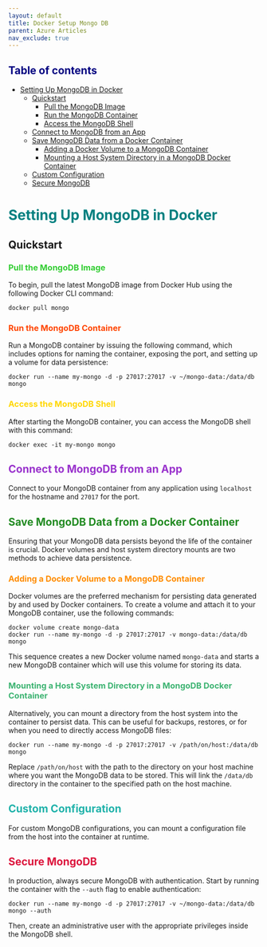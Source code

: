 ```yaml
---
layout: default
title: Docker Setup Mongo DB
parent: Azure Articles
nav_exclude: true
---
```


## <span style="color: navy;">Table of contents</span>
- [Setting Up MongoDB in Docker](#setting-up-mongodb-in-docker)
  - [Quickstart](#quickstart)
    - [Pull the MongoDB Image](#pull-the-mongodb-image)
    - [Run the MongoDB Container](#run-the-mongodb-container)
    - [Access the MongoDB Shell](#access-the-mongodb-shell)
  - [Connect to MongoDB from an App](#connect-to-mongodb-from-an-app)
  - [Save MongoDB Data from a Docker Container](#save-mongodb-data-from-a-docker-container)
    - [Adding a Docker Volume to a MongoDB Container](#adding-a-docker-volume-to-a-mongodb-container)
    - [Mounting a Host System Directory in a MongoDB Docker Container](#mounting-a-host-system-directory-in-a-mongodb-docker-container)
  - [Custom Configuration](#custom-configuration)
  - [Secure MongoDB](#secure-mongodb)


# <span style="color: teal;">Setting Up MongoDB in Docker</span>

## Quickstart

### <span style="color: #32CD32;">Pull the MongoDB Image</span>
To begin, pull the latest MongoDB image from Docker Hub using the following Docker CLI command:

```
docker pull mongo
```

### <span style="color: #FF4500;">Run the MongoDB Container</span>
Run a MongoDB container by issuing the following command, which includes options for naming the container, exposing the port, and setting up a volume for data persistence:

```
docker run --name my-mongo -d -p 27017:27017 -v ~/mongo-data:/data/db mongo
```

### <span style="color: #FFD700;">Access the MongoDB Shell</span>
After starting the MongoDB container, you can access the MongoDB shell with this command:

```
docker exec -it my-mongo mongo
```

## <span style="color: #9932CC;">Connect to MongoDB from an App</span>
Connect to your MongoDB container from any application using `localhost` for the hostname and `27017` for the port.

## <span style="color: forestgreen;">Save MongoDB Data from a Docker Container</span>

Ensuring that your MongoDB data persists beyond the life of the container is crucial. Docker volumes and host system directory mounts are two methods to achieve data persistence.

### <span style="color: #FF8C00;">Adding a Docker Volume to a MongoDB Container</span>
Docker volumes are the preferred mechanism for persisting data generated by and used by Docker containers. To create a volume and attach it to your MongoDB container, use the following commands:

```
docker volume create mongo-data
docker run --name my-mongo -d -p 27017:27017 -v mongo-data:/data/db mongo
```

This sequence creates a new Docker volume named `mongo-data` and starts a new MongoDB container which will use this volume for storing its data.

### <span style="color: #3CB371;">Mounting a Host System Directory in a MongoDB Docker Container</span>
Alternatively, you can mount a directory from the host system into the container to persist data. This can be useful for backups, restores, or for when you need to directly access MongoDB files:

```
docker run --name my-mongo -d -p 27017:27017 -v /path/on/host:/data/db mongo
```

Replace `/path/on/host` with the path to the directory on your host machine where you want the MongoDB data to be stored. This will link the `/data/db` directory in the container to the specified path on the host machine.

## <span style="color: #20B2AA;">Custom Configuration</span>
For custom MongoDB configurations, you can mount a configuration file from the host into the container at runtime.

## <span style="color: #DC143C;">Secure MongoDB</span>
In production, always secure MongoDB with authentication. Start by running the container with the `--auth` flag to enable authentication:

```
docker run --name my-mongo -d -p 27017:27017 -v ~/mongo-data:/data/db mongo --auth
```

Then, create an administrative user with the appropriate privileges inside the MongoDB shell.